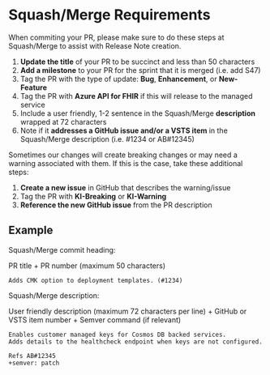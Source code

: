 # Squash/Merge Requirements

When commiting your PR, please make sure to do these steps at Squash/Merge to assist with Release Note creation.

1. **Update the title** of your PR to be succinct and less than 50 characters
1. **Add a milestone** to your PR for the sprint that it is merged (i.e. add S47)
1. Tag the PR with the type of update: **Bug**, **Enhancement**, or **New-Feature**
1. Tag the PR with **Azure API for FHIR** if this will release to the managed service
1. Include a user friendly, 1-2 sentence in the Squash/Merge **description** wrapped at 72 characters
1. Note if it **addresses a GitHub issue and/or a VSTS item** in the Squash/Merge description (i.e. #1234 or AB#12345)

Sometimes our changes will create breaking changes or may need a warning associated with them. If this is the case, take these additional steps:

1. **Create a new issue** in GitHub that describes the warning/issue
1. Tag the PR with **KI-Breaking** or **KI-Warning**
1. **Reference the new GitHub issue** from the PR description

## Example

Squash/Merge commit heading:

PR title + PR number (maximum 50 characters)

`Adds CMK option to deployment templates. (#1234)`

Squash/Merge description:

User friendly description (maximum 72 characters per line) + GitHub or VSTS item number + Semver command (if relevant)

```
Enables customer managed keys for Cosmos DB backed services.
Adds details to the healthcheck endpoint when keys are not configured.

Refs AB#12345
+semver: patch
```
